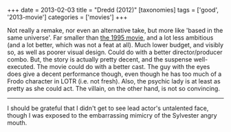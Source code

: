 +++
date = 2013-02-03
title = "Dredd (2012)"
[taxonomies]
tags = ['good', '2013-movie']
categories = ['movies']
+++

Not really a remake, nor even an alternative take, but more like 'based
in the same universe'. Far smaller than [the 1995 movie], and a lot
less ambitious (and a lot better, which was not a feat at all). Much
lower budget, and visibly so, as well as poorer visual design. Could do
with a better director/producer combo. But, the story is actually pretty
decent, and the suspense well-executed. The movie could do with a better
cast. The guy with the eyes does give a decent performance though, even
though he has too much of a Frodo character in LOTR (i.e. not fresh).
Also, the psychic lady is at least as pretty as she could act. The
villain, on the other hand, is not so convincing.

---

I should be grateful that I didn't get to see lead actor's untalented
face, though I was exposed to the embarrassing mimicry of the Sylvester
angry mouth.

  [the 1995 movie]: @/judge-dredd-1995.md
